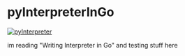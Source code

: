 # pyInterpreterInGo
[![pyInterpreter](https://github.com/mxshs/pyInterpreterInGo/actions/workflows/go.yml/badge.svg?branch=main)](https://github.com/mxshs/pyInterpreterInGo/actions/workflows/go.yml)

im reading "Writing Interpreter in Go" and testing stuff here
